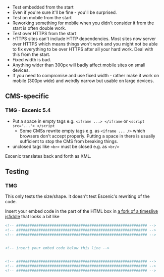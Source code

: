  - Test embedded from the start
  - Even if you're sure it'll be fine - you'll be surprised. 
 - Test on mobile from the start
  - Reworking something for mobile when you didn't consider it from the start is often double work.
 - Test over HTTPS from the start
  - HTTPS sites can't include HTTP dependencies. Most sites now server over HTTPS which means things won't work and you might not be able to fix everything to be over HTTPS after all your hard work. Deal with this from the start.
 - Fixed width is bad.
  - Anything wider than 300px will badly affect mobile sites on small devices.
  - If you need to compromise and use fixed width - rather make it work on mobile (300px wide) and weirdly narrow but usable on large devices.
 
## CMS-specific

### TMG - Escenic 5.4

- Put a space in empty tags e.g. `<iframe ...> </iframe` or `<script src="..."> </script`
  - Some CMSs rewrite empty tags e.g. as `<iframe ... />` which browsers don't accept properly. Putting a space in there is usually sufficient to stop the CMS from breaking things.
- unclosed tags like `<br>` must be closed e.g. as `<br/>`

Escenic translates back and forth as XML.
 
## Testing

### TMG

This only tests the size/shape. It doesn't test Escenic's rewriting of the code.

Insert your embed code in the part of the HTML box in [a fork of a timeslive jsfiddle](http://jsfiddle.net/hawyzhmz/4/#fork) that looks a bit like
```html
<!-- ########################################################### -->
<!-- ########################################################### -->
<!-- ########################################################### -->


<!-- insert your embed code below this line -->


<!-- ########################################################### -->
<!-- ########################################################### -->
<!-- ########################################################### -->
```
